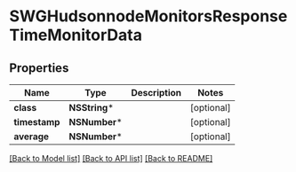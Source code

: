 # SWGHudsonnodeMonitorsResponseTimeMonitorData

## Properties
Name | Type | Description | Notes
------------ | ------------- | ------------- | -------------
**class** | **NSString*** |  | [optional] 
**timestamp** | **NSNumber*** |  | [optional] 
**average** | **NSNumber*** |  | [optional] 

[[Back to Model list]](../README.md#documentation-for-models) [[Back to API list]](../README.md#documentation-for-api-endpoints) [[Back to README]](../README.md)


